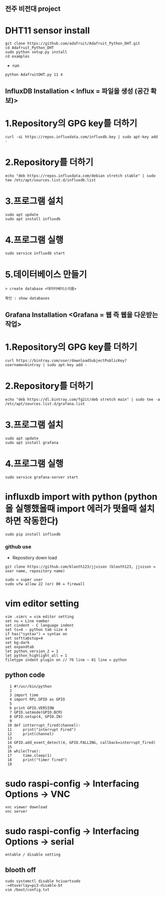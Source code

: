 ## 전주 비전대 project
# DHT11 sensor install
```
git clone https://github.com/adafruit/Adafruit_Python_DHT.git 
cd Adafruit_Python_DHT
sudo python setup.py install
cd examples
```
- run
```
python AdafruitDHT.py 11 4
```
## InfluxDB Installation < Influx = 파일을 생성 (공간 확보)>
# 1.Repository의 GPG key를 더하기
```
curl -sL https://repos.influxdata.com/influxdb.key | sudo apt-key add -
```
# 2.Repository를 더하기
```
echo "deb https://repos.influxdata.com/debian stretch stable" | sudo tee /etc/apt/sources.list.d/influxdb.list
```
# 3.프로그램 설치
```
sudo apt update
sudo apt install influxdb
```
# 4.프로그램 실행
```
sudo service influxdb start
```
# 5.데이터베이스 만들기
```
> create database <데이터베이스이름>
```
```
확인 : show databases
```
## Grafana Installation <Grafana = 웹 즉 웹을 다운받는작업>
# 1.Repository의 GPG key를 더하기
```
curl https://bintray.com/user/downloadSubjectPublicKey?username=bintray | sudo apt-key add -
```
# 2.Repository를 더하기
```
echo "deb https://dl.bintray.com/fg2it/deb stretch main" | sudo tee -a /etc/apt/sources.list.d/grafana.list
```
# 3.프로그램 설치
```
sudo apt update
sudo apt install grafana
```
# 4.프로그램 실행
```
sudo service grafana-server start
```
# influxdb import with python (python 을 실행했을때 import 에러가 떳을때 설치하면 작동한다)
```
sudo pip install influxdb
```
### github use 
- Repository down load
```
git clone https://github.com/blooth123/jjvison (blooth123, jjvison = user name, repository name)
```
```
sudo = super user
sudo ufw allow 22 (or) 80 = firewall
```
# vim editor setting
```
vim .vimrc = vim editor setting
set nu = Line namber
set cindent - C language indent
set ts=4 - python tab size 4
if has("syntax") = syntax on
set softtabstop=4
set bg-dark
set expandtab
let python_version_2 = 1 
let python_highlight_all = 1
filetype indent plugin on // 76 line ~ 81 line = python
```
## python code
```
  1 #!/usr/bin/python
  2 
  3 import time
  4 import RPi.GPIO as GPIO
  5 
  6 print GPIO.VERSION
  7 GPIO.setmode(GPIO.BCM)
  8 GPIO.setup(4, GPIO.IN)
  9 
 10 def intterrupt_fired(channel):
 11     print("interrupt Fired")
 12     print(channel)
 13 
 14 GPIO.add_event_detect(4, GPIO.FALLING, callback=interrupt_fired)
 15 
 16 while(True):
 17     time.sleep(1)
 18     print("timer fired")
 19 
```
# sudo raspi-config -> Interfacing Options -> VNC
```
vnc viewer download 
vnc server
```
# sudo raspi-config -> Interfacing Options -> serial
```
entable / disable setting
```
## blooth off
```
sudo systemctl disable hciuartsudo 
->dtoverlay=pi3-disable-bt
vim /boot/config.txt
```
